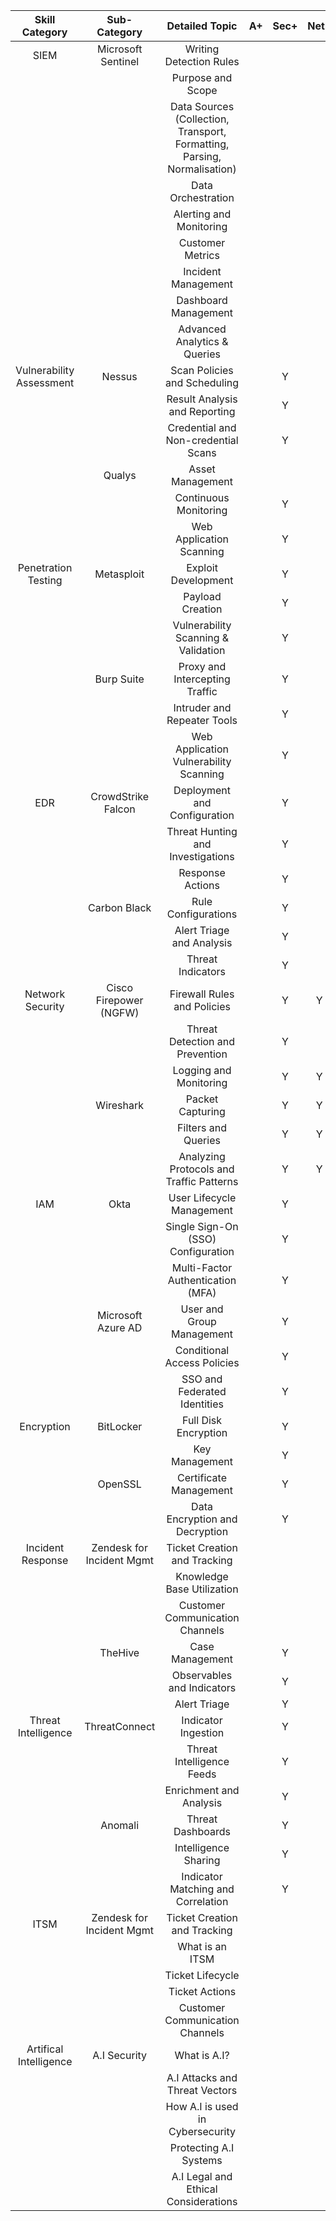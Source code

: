 | **Skill Category**       | **Sub-Category**          | **Detailed Topic**                                                       | **A+** | **Sec+** | **Net+** |
|:------------------------:|:-------------------------:|:------------------------------------------------------------------------:|:------:|:--------:|:--------:|
| SIEM                     | Microsoft Sentinel        | Writing Detection Rules                                                  |        |          |          |
|                          |                           | Purpose and Scope                                                        |        |          |          |
|                          |                           | Data Sources (Collection, Transport, Formatting, Parsing, Normalisation) |        |          |          |
|                          |                           | Data Orchestration                                                       |        |          |          |
|                          |                           | Alerting and Monitoring                                                  |        |          |          |
|                          |                           | Customer Metrics                                                         |        |          |          |
|                          |                           | Incident Management                                                      |        |          |          |
|                          |                           | Dashboard Management                                                     |        |          |          |
|                          |                           | Advanced Analytics & Queries                                             |        |          |          |
| Vulnerability Assessment | Nessus                    | Scan Policies and Scheduling                                             |        | Y        |          |
|                          |                           | Result Analysis and Reporting                                            |        | Y        |          |
|                          |                           | Credential and Non-credential Scans                                      |        | Y        |          |
|                          | Qualys                    | Asset Management                                                         |        |          |          |
|                          |                           | Continuous Monitoring                                                    |        | Y        |          |
|                          |                           | Web Application Scanning                                                 |        | Y        |          |
| Penetration Testing      | Metasploit                | Exploit Development                                                      |        | Y        |          |
|                          |                           | Payload Creation                                                         |        | Y        |          |
|                          |                           | Vulnerability Scanning & Validation                                      |        | Y        |          |
|                          | Burp Suite                | Proxy and Intercepting Traffic                                           |        | Y        |          |
|                          |                           | Intruder and Repeater Tools                                              |        | Y        |          |
|                          |                           | Web Application Vulnerability Scanning                                   |        | Y        |          |
| EDR                      | CrowdStrike Falcon        | Deployment and Configuration                                             |        | Y        |          |
|                          |                           | Threat Hunting and Investigations                                        |        | Y        |          |
|                          |                           | Response Actions                                                         |        | Y        |          |
|                          | Carbon Black              | Rule Configurations                                                      |        | Y        |          |
|                          |                           | Alert Triage and Analysis                                                |        | Y        |          |
|                          |                           | Threat Indicators                                                        |        | Y        |          |
| Network Security         | Cisco Firepower (NGFW)    | Firewall Rules and Policies                                              |        | Y        | Y        |
|                          |                           | Threat Detection and Prevention                                          |        | Y        |          |
|                          |                           | Logging and Monitoring                                                   |        | Y        | Y        |
|                          | Wireshark                 | Packet Capturing                                                         |        | Y        | Y        |
|                          |                           | Filters and Queries                                                      |        | Y        | Y        |
|                          |                           | Analyzing Protocols and Traffic Patterns                                 |        | Y        | Y        |
| IAM                      | Okta                      | User Lifecycle Management                                                |        | Y        |          |
|                          |                           | Single Sign-On (SSO) Configuration                                       |        | Y        |          |
|                          |                           | Multi-Factor Authentication (MFA)                                        |        | Y        |          |
|                          | Microsoft Azure AD        | User and Group Management                                                |        | Y        |          |
|                          |                           | Conditional Access Policies                                              |        | Y        |          |
|                          |                           | SSO and Federated Identities                                             |        | Y        |          |
| Encryption               | BitLocker                 | Full Disk Encryption                                                     |        | Y        |          |
|                          |                           | Key Management                                                           |        | Y        |          |
|                          | OpenSSL                   | Certificate Management                                                   |        | Y        |          |
|                          |                           | Data Encryption and Decryption                                           |        | Y        |          |
| Incident Response        | Zendesk for Incident Mgmt | Ticket Creation and Tracking                                             |        |          |          |
|                          |                           | Knowledge Base Utilization                                               |        |          |          |
|                          |                           | Customer Communication Channels                                          |        |          |          |
|                          | TheHive                   | Case Management                                                          |        | Y        |          |
|                          |                           | Observables and Indicators                                               |        | Y        |          |
|                          |                           | Alert Triage                                                             |        | Y        |          |
| Threat Intelligence      | ThreatConnect             | Indicator Ingestion                                                      |        | Y        |          |
|                          |                           | Threat Intelligence Feeds                                                |        | Y        |          |
|                          |                           | Enrichment and Analysis                                                  |        | Y        |          |
|                          | Anomali                   | Threat Dashboards                                                        |        | Y        |          |
|                          |                           | Intelligence Sharing                                                     |        | Y        |          |
|                          |                           | Indicator Matching and Correlation                                       |        | Y        |          |
| ITSM                     | Zendesk for Incident Mgmt | Ticket Creation and Tracking                                             |        |          |          |
|                          |                           | What is an ITSM                                                          |        |          |          |
|                          |                           | Ticket Lifecycle                                                         |        |          |          |
|                          |                           | Ticket Actions                                                           |        |          |          |
|                          |                           | Customer Communication Channels                                          |        |          |          |
| Artifical Intelligence   | A.I Security              | What is A.I?                                                             |        |          |          |
|                          |                           | A.I Attacks and Threat Vectors                                           |        |          |          |
|                          |                           | How A.I is used in Cybersecurity                                         |        |          |          |
|                          |                           | Protecting A.I Systems                                                   |        |          |          |
|                          |                           | A.I Legal and Ethical Considerations                                     |        |          |          |
